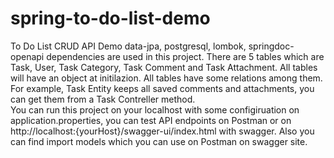 # spring-to-do-list-demo
To Do List CRUD API Demo
data-jpa, postgresql, lombok, springdoc-openapi dependencies are used in this project.
There are 5 tables which are Task, User, Task Category, Task Comment and Task Attachment. All tables will have an object at initilazion.
All tables have some relations among them. For example, Task Entity keeps all saved comments and attachments, you can get them from a Task Contreller method.  
You can run this project on your localhost with some configiruation on application.properties, you can test API endpoints on Postman or on http://localhost:{yourHost}/swagger-ui/index.html with swagger.
Also you can find import models which you can use on Postman on swagger site. 
